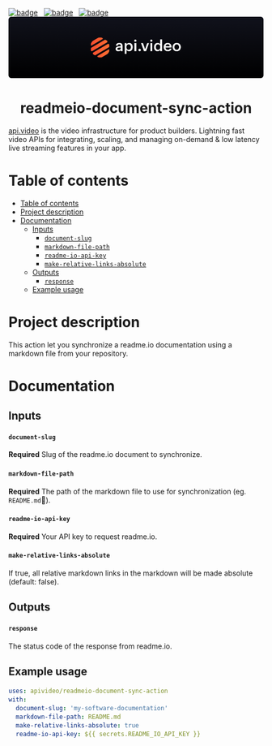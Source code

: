 [![badge](https://img.shields.io/twitter/follow/api_video?style=social)](https://twitter.com/intent/follow?screen_name=api_video) &nbsp; [![badge](https://img.shields.io/github/stars/apivideo/readmeio-document-sync-action?style=social)](https://github.com/apivideo/readmeio-document-sync-action) &nbsp; [![badge](https://img.shields.io/discourse/topics?server=https%3A%2F%2Fcommunity.api.video)](https://community.api.video)
![](https://github.com/apivideo/API_OAS_file/blob/master/apivideo_banner.png)
<h1 align="center">readmeio-document-sync-action</h1>

[api.video](https://api.video) is the video infrastructure for product builders. Lightning fast video APIs for integrating, scaling, and managing on-demand & low latency live streaming features in your app.

# Table of contents

- [Table of contents](#table-of-contents)
- [Project description](#project-description)
- [Documentation](#documentation)
  - [Inputs](#inputs)
      - [`document-slug`](#document-slug)
      - [`markdown-file-path`](#markdown-file-path)
      - [`readme-io-api-key`](#readme-io-api-key)
      - [`make-relative-links-absolute`](#make-relative-links-absolute)
  - [Outputs](#outputs)
      - [`response`](#response)
  - [Example usage](#example-usage)

# Project description

This action let you synchronize a readme.io documentation using a markdown file from your repository.

# Documentation

## Inputs

#### `document-slug`

**Required** Slug of the readme.io document to synchronize.

#### `markdown-file-path`

**Required** The path of the markdown file to use for synchronization (eg. `README.md`).

#### `readme-io-api-key`

**Required** Your API key to request readme.io.

#### `make-relative-links-absolute`

If true, all relative markdown links in the markdown will be made absolute (default: false).

## Outputs

#### `response`

The status code of the response from readme.io.

## Example usage

```yml
uses: apivideo/readmeio-document-sync-action
with:
  document-slug: 'my-software-documentation'
  markdown-file-path: README.md
  make-relative-links-absolute: true
  readme-io-api-key: ${{ secrets.README_IO_API_KEY }}
```
